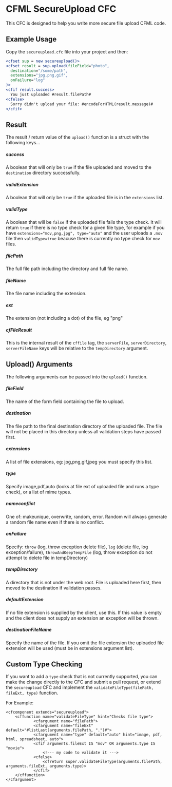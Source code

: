 # CFML SecureUpload CFC

This CFC is designed to help you write more secure file upload CFML code.

## Example Usage

Copy the `secureupload.cfc` file into your project and then:

```cfm
<cfset sup = new secureupload()>
<cfset result = sup.upload(fileField="photo",
  destination="/some/path",
  extensions="jpg,png,gif",
  onFailure="log"
)>
<cfif result.success>
  You just uploaded #result.filePath#
<cfelse>
  Sorry didn't upload your file: #encodeForHTML(result.message)#
</cfif>
```

## Result

The result / return value of the `upload()` function is a struct with the following keys...

##### success

A boolean that will only be `true` if the file uploaded and moved to the `destination` directory successfully.

##### validExtension

A boolean that will only be `true` if the uploaded file is in the `extensions` list.

##### validType

A boolean that will be `false` if the uploaded file fails the type check. It will return `true` if there is no type check for a given file type, for example if you have `extensions="mov,png,jpg", type="auto"` and the user uploads a `.mov` file then `validType=true` beacuse there is currently no type check for `mov` files.  

##### filePath

The full file path including the directory and full file name.

##### fileName

The file name including the extension.

##### ext

The extension (not including a dot) of the file, eg "png"

##### cfFileResult

This is the internal result of the `cffile` tag, the `serverFile`, `serverDirectory`, `serverFileName` keys
will be relative to the `tempDirectory` argument.

## Upload() Arguments

The following arguments can be passed into the `upload()` function.

##### fileField

The name of the form field containing the file to upload.

##### destination

The file path to the final destination directory of the uploaded file. The file will
not be placed in this directory unless all validation steps have passed first.

##### extensions

A list of file extensions, eg: jpg,png,gif,jpeg you must specify this list.

##### type

Specify image,pdf,auto (looks at file ext of uploaded file and runs a type check), or a list of mime types.

##### nameconflict

One of: makeunique, overwrite, random, error. Random will always generate a random file name even if there is no conflict.

##### onFailure

Specify: `throw` (log, throw exception delete file), `log` (delete file, log exception/failure), `throwAndKeepTempFile` (log, throw exception do not attempt to delete file in tempDirectory)

##### tempDirectory

A directory that is not under the web root. File is uploaded here first, then moved to the destination if validation passes.

##### defaultExtension

If no file extension is supplied by the client, use this. If this value is empty and the client does not supply an extension an exception will be thrown.

##### destinationFileName

Specify the name of the file. If you omit the file extension the uploaded file extension will be used (must be in extensions argument list).


## Custom Type Checking

If you want to add a `type` check that is not currently supported, you can make the change directly to the CFC and submit a pull request, or extend the `secureupload` CFC and implement the `validateFileType(filePath, fileExt, type)` function.

For Example:

```
<cfcomponent extends="secureupload">
	<cffunction name="validateFileType" hint="Checks file type">
			<cfargument name="filePath">
			<cfargument name="fileExt" default="#listLast(arguments.filePath, ".")#">
			<cfargument name="type" default="auto" hint="image, pdf, html, spreadsheet, auto">
			<cfif arguments.fileExt IS "mov" OR arguments.type IS "movie"> 
				<!--- my code to validate it --->
			<cfelse>
				<cfreturn super.validateFileType(arguments.filePath, arguments.fileExt, arguments.type)>
			</cfif>
	</cffunction>
</cfargument> 
```
